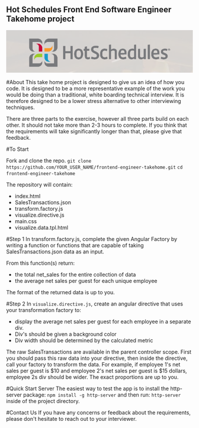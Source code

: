 ## Hot Schedules Front End Software Engineer Takehome project
![Alt text](./hotschedules.png 'Hot Schedules logo')


#About
This take home project is designed to give us an idea of how you code. It is designed to be a more representative example of the work you would be doing than a traditional, white boarding technical interview. It is therefore designed to be a lower stress alternative to other interviewing techniques.

There are three parts to the exercise, however all three parts build on each other. It should not take more than 2-3 hours to complete. If you think that the requirements will take significantly longer than that, please give that feedback.

#To Start

Fork and clone the repo.
`git clone https://github.com/YOUR_USER_NAME/frontend-engineer-takehome.git`
`cd frontend-engineer-takehome`

The repository will contain:

- index.html
- SalesTransactions.json
- transform.factory.js
- visualize.directive.js
- main.css
- visualize.data.tpl.html


#Step 1
In transform.factory.js, complete the given Angular Factory by writing a function or functions that are capable of taking SalesTransactions.json data as an input.

From this function(s) return:
- the total net_sales for the entire collection of data
- the average net sales per guest for each unique employee

The format of the returned data is up to you.

#Step 2
In `visualize.directive.js`, create an angular directive that uses your transformation factory to:
- display the average net sales per guest for each employee in a separate div.
- Div's should be given a background color
- Div width should be determined by the calculated metric

The raw SalesTransactions are available in the parent controller scope.
First you should pass this raw data into your directive, then inside the directive, call your factory to transform the data. For example, if employee 1's net sales per guest is $10 and employee 2's net sales per guest is $15 dollars, employee 2s div should be wider. The exact proportions are up to you.

#Quick Start Server
The easiest way to test the app is to install the http-server package:
 `npm install -g http-server`
 and then run:
 `http-server`
inside of the project directory.

#Contact Us
If you have any concerns or feedback about the requirements, please don't hesitate to reach out to your interviewer.

